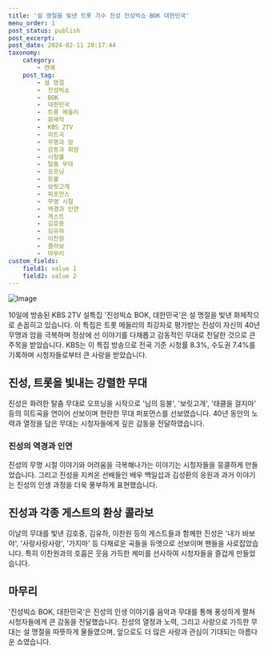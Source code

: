 ```yaml
---
title: '설 명절을 빛낸 트롯 가수 진성 진성빅쇼 BOK 대한민국'
menu_order: 1
post_status: publish
post_excerpt: 
post_date: 2024-02-11 20:17:44
taxonomy:
    category:
        - 연예
    post_tag:
        - 설 명절
        -  진성빅쇼
        -  BOK
        -  대한민국
        -  트롯 메들리
        -  화제작
        -  KBS 2TV
        -  히트곡
        -  무명과 암
        -  감동과 희망
        -  시청률
        -  탈춤 무대
        -  오프닝
        -  등불
        -  보릿고개
        -  퍼포먼스
        -  무명 시절
        -  역경과 인연
        -  게스트
        -  김호중
        -  김유하
        -  이찬원
        -  콜라보
        -  마무리
custom_fields:
    field1: value 1
    field2: value 2
---
```


![Image](https://ssl.pstatic.net/mimgnews/image/437/2024/02/11/0000379159_001_20240211084501480.jpg?type=w540)

10일에 방송된 KBS 2TV 설특집 '진성빅쇼 BOK, 대한민국'은 설 명절을 빛낸 화제작으로 손꼽히고 있습니다. 이 특집은 트롯 메들리의 최강자로 평가받는 진성이 자신의 40년 무명과 암을 극복하며 정상에 선 이야기를 다채롭고 감동적인 무대로 전달한 것으로 큰 주목을 받았습니다. KBS는 이 특집 방송으로 전국 기준 시청률 8.3%, 수도권 7.4%를 기록하며 시청자들로부터 큰 사랑을 받았습니다.
## 진성, 트롯을 빛내는 강렬한 무대
진성은 화려한 탈춤 무대로 오프닝을 시작으로 '님의 등불', '보릿고개', '태클을 걸지마' 등의 히트곡을 연이어 선보이며 현란한 무대 퍼포먼스를 선보였습니다. 40년 동안의 노력과 열정을 담은 무대는 시청자들에게 깊은 감동을 전달하였습니다.
### 진성의 역경과 인연
진성의 무명 시절 이야기와 어려움을 극복해나가는 이야기는 시청자들을 뭉클하게 만들었습니다. 그리고 진성을 지켜온 선배들인 배우 백일섭과 김성환의 응원과 과거 이야기는 진성의 인생 과정을 더욱 풍부하게 표현했습니다.
## 진성과 각종 게스트의 환상 콜라보
이날의 무대를 빛낸 김호중, 김유하, 이찬원 등의 게스트들과 함께한 진성은 '내가 바보야', '사랑사랑사랑', '가지마' 등 다채로운 곡들을 듀엣으로 선보이며 팬들을 사로잡았습니다. 특히 이찬원과의 호흡은 웃음 가득한 케미를 선사하여 시청자들을 즐겁게 만들었습니다.
## 마무리
'진성빅쇼 BOK, 대한민국'은 진성의 인생 이야기를 음악과 무대를 통해 풍성하게 펼쳐 시청자들에게 큰 감동을 전달했습니다. 진성의 열정과 노력, 그리고 사랑으로 가득한 무대는 설 명절을 따뜻하게 물들였으며, 앞으로도 더 많은 사랑과 관심이 기대되는 아름다운 쇼였습니다.
